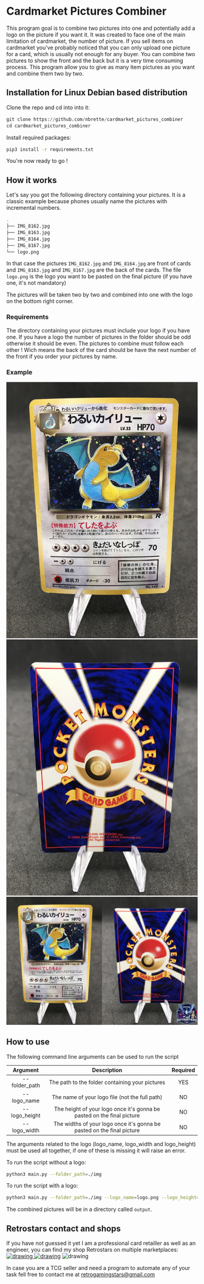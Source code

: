 # Cardmarket Pictures Combiner

This program goal is to combine two pictures into one and potentially add a logo on the picture if you want it.
It was created to face one of the main limitation of cardmarket, the number of picture. If you sell items on cardmarket you've probably noticed that you can only upload one picture for a card, which is usually not enough for any buyer. You can combine two pictures to show the front and the back but it is a very time consuming process.
This program allow you to give as many item pictures as you want and combine them two by two.

## Installation for Linux Debian based distribution

Clone the repo and cd into into it:
```python
git clone https://github.com/nbrette/cardmarket_pictures_combiner
cd cardmarket_pictures_combiner
```

Install required packages:
 ```bash
 pip3 install -r requirements.txt
 ```

 You're now ready to go !

 ## How it works

 Let's say you got the following directory containing your pictures. It is a classic example because  phones usually name the pictures with incremental numbers.

 ```bash
 .
├── IMG_8162.jpg
├── IMG_8163.jpg
├── IMG_8164.jpg
├── IMG_8167.jpg
└── logo.png
 ```

In that case the pictures `IMG_8162.jpg` and `IMG_8164.jpg` are front of cards and `IMG_8163.jpg` and `IMG_8167.jpg` are the back of the cards. The file `logo.png` is the logo you want to be pasted on the final picture (if you have one, it's not mandatory)

The pictures will be taken two by two and combined into one with the logo on the bottom right corner.

### Requirements

The directory containing your pictures must include your logo if you have one. If you have a logo the number of pictures in the folder should be odd otherwise it should be even.
The pictures to combine must follow each other ! Wich means the back of the card should be have the next number of the front if you order your pictures by name.

### Example

![Alt text](./example_pictures/front.JPG )
![Alt text](./example_pictures/back.JPG)
![Alt text](./example_pictures/combined.jpg)


## How to use

The following command line arguments can be used to run the script

| Argument | Description   | Required    |
| :---:   | :---: | :---: |
| --folder_path | The path to the folder containing your pictures   | YES   |
| --logo_name | The name of your logo file (not the full path)  | NO   |
| --logo_height | The height of your logo once it's gonna be pasted on the final picture   | NO   |
| --logo_width | The widths of your logo once it's gonna be pasted on the final picture   | NO   |

The arguments related to the logo (logo_name, logo_width and logo_height) must be used all together, if one of these is missing it will raise an error.

To run the script without a logo:
```bash
python3 main.py --folder_path=./img
```

To run the script with a logo:
```bash
python3 main.py --folder_path=./img --logo_name=logo.png --logo_height=700 --logo_width=700
```

The combined pictures will be in a directory called `output`.

## Retrostars contact and shops


If you have not guessed it yet I am a professional card retailler as well as an engineer, you can find my shop Retrostars on multiple marketplaces:  
<a href="https://www.ebay.fr/str/retrostarsfr"><img src="https://ir.ebaystatic.com/cr/v/c1/ebay-logo-1-1200x630-margin.png" alt="drawing" width="150"/> </a>
<a href="https://www.vinted.fr/member/38749036-retrostarsfr"><img src="https://upload.wikimedia.org/wikipedia/commons/2/29/Vinted_logo.png" alt="drawing" width="150"/></a>
<img src="https://media-exp1.licdn.com/dms/image/C4D1BAQGSI8aQBSk6ng/company-background_10000/0/1604578641958?e=2147483647&v=beta&t=8ZUqoki4v6G1hUGbP2lgTmuv4cawiUG9CRLVZHNJpc8" alt="drawing" width="150"/>

In case you are a TCG seller and need a program to automate any of your task fell free to contact me at retrogamingstars@gmail.com


